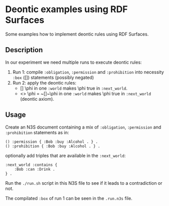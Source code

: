 # Deontic examples using RDF Surfaces

Some examples how to implement deontic rules using RDF Surfaces.

## Description

In our experiment we need multiple runs to execute deontic rules:

1. Run 1: compile `:obligation`, `:permission` and `:prohibition` into necessity `:box` ([]) statements (possibly negated)
2. Run 2: apply the deontic rules:
    - [] \phi in one `:world` makes \phi true in `:next_world`.
    - <> \phi = ~[]~\phi in one `:world` makes \phi true in `:next_world` (deontic axiom).

## Usage

Create an N3S document containing a mix of `:obligation`, `:permission` and `:prohibition` statements as in:

```
() :permission { :Bob :buy :Alcohol . } .
() :prohibition { :Bob :buy :Alcohol . } .
```

optionally add triples that are available in the `:next_world`:

```
:next_world :contains {
    :Bob :can :Drink .
} .
```

Run the `./run.sh` script in this N3S file to see if it leads to a contradiction or not.

The compilated `:box` of run 1 can be seen in the `.run.n3s` file.